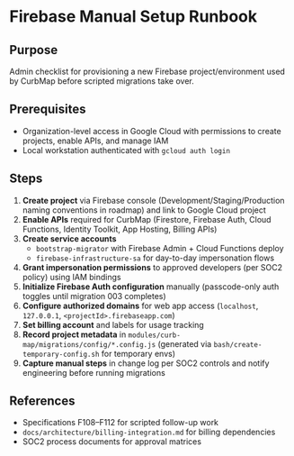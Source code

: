 # Firebase Manual Setup Runbook

## Purpose
Admin checklist for provisioning a new Firebase project/environment used by CurbMap before scripted migrations take over.

## Prerequisites
- Organization-level access in Google Cloud with permissions to create projects, enable APIs, and manage IAM
- Local workstation authenticated with `gcloud auth login`

## Steps
1. **Create project** via Firebase console (Development/Staging/Production naming conventions in roadmap) and link to Google Cloud project
2. **Enable APIs** required for CurbMap (Firestore, Firebase Auth, Cloud Functions, Identity Toolkit, App Hosting, Billing APIs)
3. **Create service accounts**
   - `bootstrap-migrator` with Firebase Admin + Cloud Functions deploy
   - `firebase-infrastructure-sa` for day-to-day impersonation flows
4. **Grant impersonation permissions** to approved developers (per SOC2 policy) using IAM bindings
5. **Initialize Firebase Auth configuration** manually (passcode-only auth toggles until migration 003 completes)
6. **Configure authorized domains** for web app access (`localhost`, `127.0.0.1`, `<projectId>.firebaseapp.com`)
7. **Set billing account** and labels for usage tracking
8. **Record project metadata** in `modules/curb-map/migrations/config/*.config.js` (generated via `bash/create-temporary-config.sh` for temporary envs)
9. **Capture manual steps** in change log per SOC2 controls and notify engineering before running migrations

## References
- Specifications F108–F112 for scripted follow-up work
- `docs/architecture/billing-integration.md` for billing dependencies
- SOC2 process documents for approval matrices

